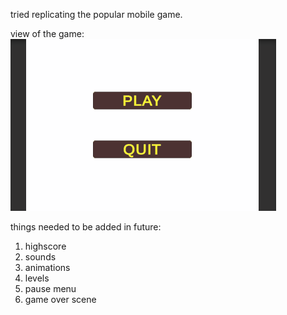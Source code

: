 tried replicating the popular mobile game.

view of the game:
![](https://github.com/kakarot98/aa-game-replica-2D/blob/master/Gameplay.gif)

things needed to be added in future:
1. highscore
2. sounds
3. animations
4. levels
5. pause menu
6. game over scene